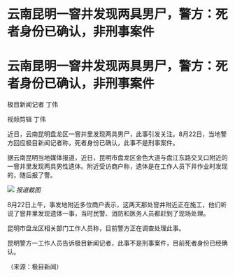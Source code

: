 # 云南昆明一窨井发现两具男尸，警方：死者身份已确认，非刑事案件

# 云南昆明一窨井发现两具男尸，警方：死者身份已确认，非刑事案件

极目新闻记者 丁伟

视频剪辑 丁伟

近日，云南昆明盘龙区一窨井里发现两具男尸，此事引发关注。8月22日，当地警方回应极目新闻记者称，死者身份已确认，此事不是刑事案件。

据云南昆明当地媒体报道，近日，昆明市盘龙区金色大道与盘江东路交叉口附近的一窨井里发现两具男性遗体。附近受访商户称，遗体是在工作人员下井作业时发现的，随后报了警。

![](https://inews.gtimg.com/om_bt/OTETD07e1sSFQCP2I8Kbb5piTHLs90s1kmQDCPN9og_WgAA/1000)
_报道截图_

8月22日上午，事发地附近多位商户表示，这两天那处窨井附近正在施工，他们听说了窨井里发现遗体一事，当时民警、消防和医务人员都赶到了现场处理。

昆明市盘龙区相关部门工作人员称，目前警方正在调查处理此事。

昆明警方一工作人员告诉极目新闻记者，此事不是刑事案件，目前死者身份已经确认。

（来源：极目新闻）

